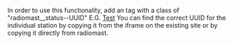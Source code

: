 In order to use this functionality, add an <a> tag with a class of "radiomast__status--UUID"
E.G. <a class="radiomast__status--9043c55c-7dec-4a9e-8491-e250c9205d45" href="/">Test</a>
You can find the correct UUID for the individual station by copying it from the iframe on the existing
site or by copying it directly from radiomast.
